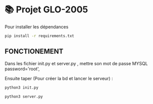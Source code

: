 # 📚 Projet GLO-2005


Pour installer les dépendances  

```bash
pip install -r requirements.txt
```

## FONCTIONEMENT 
Dans les fichier init.py et server.py , mettre son mot de passe MYSQL password='root',

Ensuite taper (Pour créer la bd et lancer le serveur) :
```bash
python3 init.py
```

```bash
python3 server.py
```


